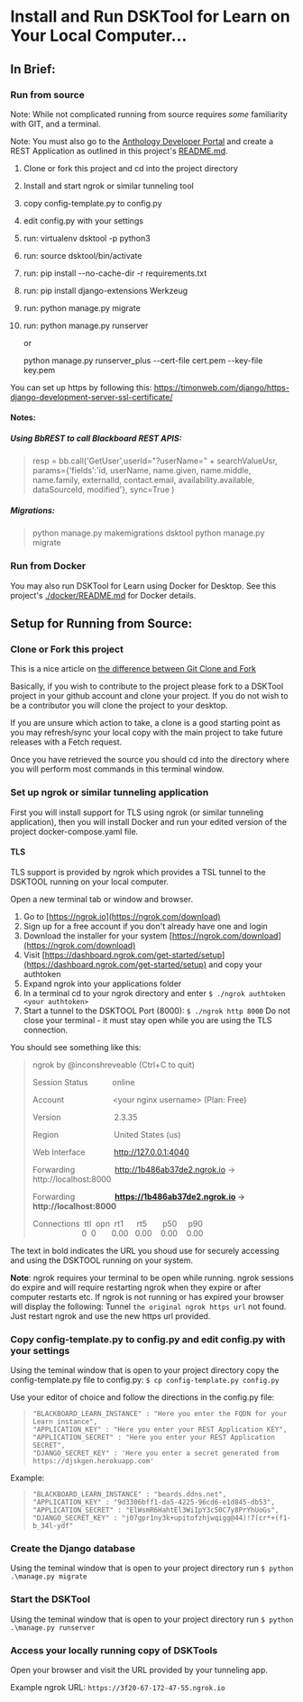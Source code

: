 # Install and Run DSKTool for Learn on Your Local Computer...

## In Brief:
### Run from source
Note: While not complicated running from source requires *some* familiarity with GIT, and a terminal. 

Note: You must also go to the [Anthology Developer Portal](https://developer.anthology.com) and create a REST Application as outlined in this project's [README.md](./README.md).

1. Clone or fork this project and cd into the project directory
3. Install and start ngrok or similar tunneling tool
4. copy config-template.py to config.py
5. edit config.py with your settings
6. run: virtualenv dsktool -p python3
6. run: source dsktool/bin/activate
7. run: pip install --no-cache-dir -r requirements.txt
8. run: pip install django-extensions Werkzeug
9. run: python manage.py migrate
10. run: python manage.py runserver 

 	or 

 	python manage.py runserver_plus --cert-file cert.pem --key-file key.pem

 You can set up https by following this:
 https://timonweb.com/django/https-django-development-server-ssl-certificate/

#### Notes:

##### Using BbREST to call Blackboard REST APIS:
> resp = bb.call('GetUser',userId="?userName=" + searchValueUsr, params={'fields':'id, userName, name.given, name.middle, name.family, externalId, contact.email, availability.available, dataSourceId, modified'}, sync=True )

##### Migrations:
> python manage.py makemigrations dsktool
 python manage.py migrate   

### Run from Docker 
You may also run DSKTool for Learn using Docker for Desktop. See this project's  [./docker/README.md](./docker/README.md) for Docker details.

## Setup for Running from Source:
### Clone or Fork this project
This is a nice article on [the difference between Git Clone and Fork](https://www.toolsqa.com/git/difference-between-git-clone-and-git-fork/)

Basically, if you wish to contribute to the project please fork to a DSKTool project in your github account and clone your project. If you do not wish to be a contributor you will clone the project to your desktop.

If you are unsure which action to take, a clone is a good starting point as you may refresh/sync your local copy  with the main project to take future releases with a Fetch request.

Once you have retrieved the source you should cd into the directory where you will perform most commands in this terminal window.

### Set up ngrok or similar tunneling application
First you will install support for TLS using ngrok (or similar tunneling application), then you will install Docker and run your edited version of the project docker-compose.yaml file.

#### TLS
TLS support is provided by ngrok which provides a TSL tunnel to the DSKTOOL running on your local computer. 

Open a new terminal tab or window and browser.

1. Go to [https://ngrok.io](https://ngrok.com/download)
2. Sign up for a free account if you don't already have one and login
3. Download the installer for your system [https://ngrok.com/download](https://ngrok.com/download)
4. Visit [https://dashboard.ngrok.com/get-started/setup](https://dashboard.ngrok.com/get-started/setup) and copy your authtoken
5. Expand ngrok into your applications folder
6. In a terminal cd to your ngrok directory and enter `$ ./ngrok authtoken <your authtoken>`
5. Start a tunnel to the DSKTOOL Port (8000): `$ ./ngrok http 8000`
Do not close your terminal - it must stay open while you are using the TLS connection. 

You should see something like this:

> ngrok by @inconshreveable                                                    (Ctrl+C to quit)
> 
> Session Status&nbsp;&nbsp;&nbsp;&nbsp;&nbsp;&nbsp;&nbsp;&nbsp;&nbsp;&nbsp;&nbsp;online
> 
> Account&nbsp;&nbsp;&nbsp;&nbsp;&nbsp;&nbsp;&nbsp;&nbsp;&nbsp;&nbsp;&nbsp;&nbsp;&nbsp;&nbsp;&nbsp;&nbsp;&nbsp;&nbsp;&nbsp;&nbsp;&nbsp;&nbsp;&lt;your nginx username&gt; (Plan: Free)
> 
> Version&nbsp;&nbsp;&nbsp;&nbsp;&nbsp;&nbsp;&nbsp;&nbsp;&nbsp;&nbsp;&nbsp;&nbsp;&nbsp;&nbsp;&nbsp;&nbsp;&nbsp;&nbsp;&nbsp;&nbsp;&nbsp;&nbsp;&nbsp;&nbsp;2.3.35
> 
> Region&nbsp;&nbsp;&nbsp;&nbsp;&nbsp;&nbsp;&nbsp;&nbsp;&nbsp;&nbsp;&nbsp;&nbsp;&nbsp;&nbsp;&nbsp;&nbsp;&nbsp;&nbsp;&nbsp;&nbsp;&nbsp;&nbsp;&nbsp;&nbsp;&nbsp;United States (us)
> 
> Web Interface&nbsp;&nbsp;&nbsp;&nbsp;&nbsp;&nbsp;&nbsp;&nbsp;&nbsp;&nbsp;&nbsp;&nbsp;&nbsp;http://127.0.0.1:4040
> 
> Forwarding&nbsp;&nbsp;&nbsp;&nbsp;&nbsp;&nbsp;&nbsp;&nbsp;&nbsp;&nbsp;&nbsp;&nbsp;&nbsp;&nbsp;&nbsp;&nbsp;&nbsp;&nbsp;http://1b486ab37de2.ngrok.io -> http://localhost:8000
> 
> Forwarding&nbsp;&nbsp;&nbsp;&nbsp;&nbsp;&nbsp;&nbsp;&nbsp;&nbsp;&nbsp;&nbsp;&nbsp;&nbsp;&nbsp;&nbsp;&nbsp;&nbsp;&nbsp;**https://1b486ab37de2.ngrok.io -> http://localhost:8000**
> 
> Connections&nbsp;&nbsp;ttl&nbsp;&nbsp;opn&nbsp;&nbsp;rt1&nbsp;&nbsp;&nbsp;&nbsp;&nbsp;&nbsp;rt5&nbsp;&nbsp;&nbsp;&nbsp;&nbsp;&nbsp;&nbsp;p50&nbsp;&nbsp;&nbsp;&nbsp;&nbsp;p90
>&nbsp;&nbsp;&nbsp;&nbsp;&nbsp;&nbsp;&nbsp;&nbsp;&nbsp;&nbsp;&nbsp;&nbsp;&nbsp;&nbsp;&nbsp;&nbsp;&nbsp;&nbsp;&nbsp;&nbsp;&nbsp;&nbsp;0&nbsp;&nbsp;0&nbsp;&nbsp;&nbsp;&nbsp;&nbsp;&nbsp;&nbsp;0.00&nbsp;&nbsp;&nbsp;0.00&nbsp;&nbsp;&nbsp;&nbsp;0.00&nbsp;&nbsp;&nbsp;&nbsp;0.00

The text in bold indicates the URL you shoud use for securely accessing and using the DSKTOOL running on your system.

**Note**: ngrok requires your terminal to be open while running. ngrok sessions do expire and will require restarting ngrok when they expire or after computer restarts etc. If ngrok is not running or has expired your browser will display the following: Tunnel `the original ngrok https url` not found. Just restart ngrok and use the new https url provided.

### Copy config-template.py to config.py and edit config.py with your settings
Using the teminal window that is open to your project directory copy the config-template.py file to config.py:
`$ cp config-template.py config.py
`

Use your editor of choice and follow the directions in the config.py file:

>     "BLACKBOARD_LEARN_INSTANCE" : "Here you enter the FQDN for your Learn instance",
>     "APPLICATION_KEY" : "Here you enter your REST Application KEY",
>     "APPLICATION_SECRET" : "Here you enter your REST Application SECRET",
>     "DJANGO_SECRET_KEY" : 'Here you enter a secret generated from https://djskgen.herokuapp.com'

Example:
>     "BLACKBOARD_LEARN_INSTANCE" : "beards.ddns.net",
>     "APPLICATION_KEY" : "9d3306bff1-da5-4225-96cd6-e1d845-db53",
>     "APPLICATION_SECRET" : "ElWsmR6HahtEl3WiIpY3c50C7y8PrYhUoGs",
>     "DJANGO_SECRET_KEY" : "j07gpr1ny3k+upitofzhjwqigg@44)!7(cr*+(f1-b_34l-ydf"


### Create the Django database 
Using the teminal window that is open to your project directory run `$ python .\manage.py migrate`

### Start the DSKTool
Using the teminal window that is open to your project directory run `$ python .\manage.py runserver`

### Access your locally running copy of DSKTools
Open your browser and visit the URL provided by your tunneling app. 

Example ngrok URL: `https://3f20-67-172-47-55.ngrok.io`
